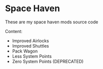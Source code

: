 # Space Haven
These are my space haven mods source code

Content:

- Improved Airlocks
- Improved Shuttles
- Pack Wagon
- Less System Points
- Zero System Points (DEPRECATED)
